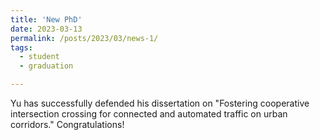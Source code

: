 ```yaml
---
title: 'New PhD'
date: 2023-03-13
permalink: /posts/2023/03/news-1/
tags:
  - student
  - graduation

---
```


Yu has successfully defended his dissertation on "Fostering cooperative intersection crossing for connected and automated traffic on urban corridors." Congratulations!